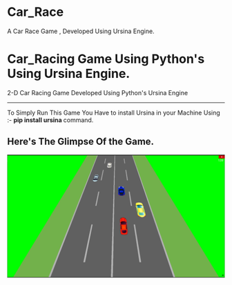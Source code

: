 # Car_Race
A Car Race Game , Developed  Using  Ursina Engine.
<h1>Car_Racing Game Using Python's Using Ursina Engine. </h1>
<p1> 2-D Car Racing Game Developed Using Python's Ursina Engine</p1>
<hr>
<p2>To Simply Run This Game You Have to install Ursina in your Machine Using :- <b>pip install ursina </b>command. </p2>
<h2> Here's The Glimpse Of the Game. </h2>
<img src ="images/pic.png">
